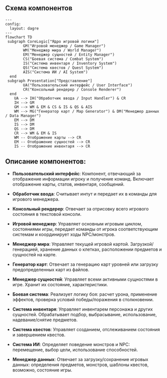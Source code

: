 ## Схема компонентов

```mermaid
---
config:
  layout: dagre
---
flowchart TD
 subgraph CoreLogic["Ядро игровой логики"]
        GM("Игровой менеджер / Game Manager")
        WM("Менеджер мира / World Manager")
        EM("Менеджер сущностей / Entity Manager")
        CS("Боевая система / Combat System")
        IS("Система инвентаря / Inventory System")
        QS("Система квестов / Quest System")
        AIS("Система ИИ / AI System")
  end
 subgraph Presentation["Представление"]
        UA("Пользовательский интерфейс / User Interface")
        CR("Консольный рендерер / Console Renderer")
  end
    UA --> IH("Обработчик ввода / Input Handler") & CR
    IH --> GM
    GM --> WM & EM & CS & IS & QS & AIS
    WM --> MG("Генератор карт / Map Generator") & DM("Менеджер данных / Data Manager")
    EM --> DM
    IS --> DM
    QS --> DM
    CR --> WM & EM & IS
    WM -- Отображение карты --> CR
    EM -- Отображение сущностей --> CR
    IS -- Отображение инвентаря --> CR
```


## Описание компонентов:

- **Пользовательский интерфейс**: Компонент, отвечающий за отображение информации игроку и получение команд. Включает отображение карты, статов, инвентаря, сообщений.

- **Обработчик ввода**: Считывает инпут и передает их в команды для игрового менеджера.

- **Консольный рендерер**: Отвечает за отрисовку всего игрового состояния в текстовой консоли.

- **Игровой менеджер**: Управляет основным игровым циклом, состояниями игры, передает команды от игрока соответствующим системам и координирует ходы NPC/монстров.

- **Менеджер мира**: Управляет текущей игровой картой. Загрузкой/генерацией, хранение данных о клетках, расположении предметов и сущностей на карте.

- **Генератор карт**: Отвечает за генерацию карт уровней или загрузку предопределенных карт из файлов.

- **Менеджер сущностей**: Управляет всеми активными сущностями в игре. Хранит их состояние, характеристики.

- **Боевая система**: Реализует логику боя: расчет урона, применение эффектов, проверка условий победы/поражения в столкновении.

- **Система инвентаря**: Управляет инвентарем персонажа и других сущностей. Обрабатывает подбор, выбрасывание, использование, надевание/снятие предметов.

- **Система квестов**: Управляет созданием, отслеживанием состояния и завершением квестов.

- **Система ИИ**: Определяет поведение монстров и NPC: перемещение, выбор цели, использование способностей.

- **Менеджер данных**: Отвечает за загрузку/сохранение игровых данных: определения предметов, монстров, шаблоны квестов, возможно, состояние игры.
